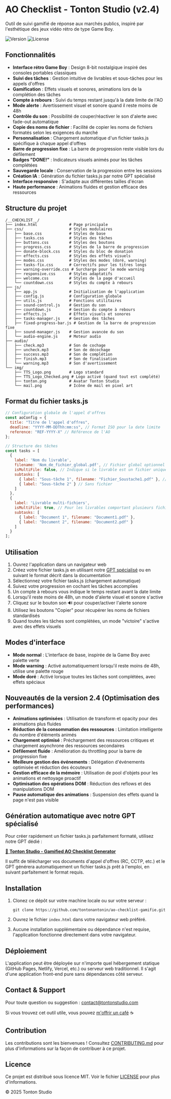 # AO Checklist - Tonton Studio (v2.4)

Outil de suivi gamifié de réponse aux marchés publics, inspiré par l'esthétique des jeux vidéo rétro de type Game Boy.

![Version](https://img.shields.io/badge/version-2.4.0-green)
![License](https://img.shields.io/badge/license-MIT-blue)

## Fonctionnalités

- **Interface rétro Game Boy** : Design 8-bit nostalgique inspiré des consoles portables classiques
- **Suivi des tâches** : Gestion intuitive de livrables et sous-tâches pour les appels d'offres
- **Gamification** : Effets visuels et sonores, animations lors de la complétion des tâches
- **Compte à rebours** : Suivi du temps restant jusqu'à la date limite de l'AO
- **Mode alerte** : Avertissement visuel et sonore quand il reste moins de 48h
- **Contrôle du son** : Possibilité de couper/réactiver le son d'alerte avec fade-out automatique
- **Copie des noms de fichier** : Facilité de copier les noms de fichiers formatés selon les exigences du marché
- **Personnalisation** : Chargement automatique d'un fichier tasks.js spécifique à chaque appel d'offres
- **Barre de progression fixe** : La barre de progression reste visible lors du défilement
- **Badges "DONE!"** : Indicateurs visuels animés pour les tâches complétées
- **Sauvegarde locale** : Conservation de la progression entre les sessions
- **Création IA** : Génération du fichier tasks.js par notre GPT spécialisé
- **Interface responsive** : S'adapte aux différentes tailles d'écran
- **Haute performance** : Animations fluides et gestion efficace des ressources

## Structure du projet

```
/__CHECKLIST__/
├── index.html              # Page principale
├── css/                    # Styles modulaires
│   ├── base.css            # Styles de base
│   ├── tasks.css           # Styles des tâches
│   ├── buttons.css         # Styles des boutons
│   ├── progress.css        # Styles de la barre de progression
│   ├── donate-block.css    # Styles du bloc de donation
│   ├── effects.css         # Styles des effets visuels
│   ├── modes.css           # Styles des modes (doré, warning)
│   ├── tasks-fix.css       # Correctifs pour les titres longs
│   ├── warning-override.css # Surcharge pour le mode warning
│   ├── responsive.css      # Styles adaptatifs
│   ├── welcome.css         # Styles de la page d'accueil
│   └── countdown.css       # Styles du compte à rebours
├── js/
│   ├── app.js              # Initialisation de l'application
│   ├── config.js           # Configuration globale
│   ├── utils.js            # Fonctions utilitaires
│   ├── sound-control.js    # Gestion du son
│   ├── countdown.js        # Gestion du compte à rebours
│   ├── effects.js          # Effets visuels et sonores
│   ├── tasks-manager.js    # Gestion des tâches
│   ├── fixed-progress-bar.js # Gestion de la barre de progression fixe
│   ├── sound-manager.js    # Gestion avancée du son
│   └── audio-engine.js     # Moteur audio
├── audio/
│   ├── check.mp3           # Son de cochage
│   ├── uncheck.mp3         # Son de décochage
│   ├── success.mp3         # Son de complétion
│   ├── finish.mp3          # Son de finalisation
│   └── warning.mp3         # Son d'avertissement
└── img/
    ├── TTS_Logo.png        # Logo standard
    ├── TTS_Logo_Checked.png # Logo activé (quand tout est complété)
    ├── tonton.png          # Avatar Tonton Studio
    └── mail.png            # Icône de mail en pixel art
```

## Format du fichier tasks.js

```javascript
// Configuration globale de l'appel d'offres
const aoConfig = {
  title: "Titre de l'appel d'offres",
  deadline: "YYYY-MM-DDThh:mm:ss", // Format ISO pour la date limite
  reference: "REF-YYYY-X" // Référence de l'AO
};

// Structure des tâches
const tasks = [
  {
    label: 'Nom du livrable',
    filename: 'Nom_de_fichier_global.pdf', // Fichier global optionnel
    isMultiFile: false, // Indique si le livrable est un fichier unique ou multiple
    subtasks: [
      { label: "Sous-tâche 1", filename: "Fichier_Soustache1.pdf" }, // Avec fichier
      { label: "Sous-tâche 2" } // Sans fichier
    ]
  },
  {
    label: 'Livrable multi-fichiers',
    isMultiFile: true, // Pour les livrables comportant plusieurs fichiers distincts
    subtasks: [
      { label: "Document 1", filename: "Document1.pdf" },
      { label: "Document 2", filename: "Document2.pdf" }
    ]
  }
];
```

## Utilisation

1. Ouvrez l'application dans un navigateur web
2. Créez votre fichier tasks.js en utilisant notre [GPT spécialisé](https://chatgpt.com/g/g-680541e3745c8191b7bca4aa6861ad09-tonton-studio-gamified-ao-checklist-generator) ou en suivant le format décrit dans la documentation
3. Sélectionnez votre fichier tasks.js (chargement automatique)
4. Suivez votre progression en cochant les tâches accomplies
5. Un compte à rebours vous indique le temps restant avant la date limite
6. Lorsqu'il reste moins de 48h, un mode d'alerte visuel et sonore s'active
7. Cliquez sur le bouton son 🔊 pour couper/activer l'alerte sonore
8. Utilisez les boutons "Copier" pour récupérer les noms de fichiers standardisés
9. Quand toutes les tâches sont complétées, un mode "victoire" s'active avec des effets visuels

## Modes d'interface

- **Mode normal** : L'interface de base, inspirée de la Game Boy avec palette verte
- **Mode warning** : Activé automatiquement lorsqu'il reste moins de 48h, utilise une palette rouge
- **Mode doré** : Activé lorsque toutes les tâches sont complétées, avec effets spéciaux

## Nouveautés de la version 2.4 (Optimisation des performances)

- **Animations optimisées** : Utilisation de transform et opacity pour des animations plus fluides
- **Réduction de la consommation des ressources** : Limitation intelligente du nombre d'éléments animés
- **Chargement optimisé** : Préchargement des ressources critiques et chargement asynchrone des ressources secondaires
- **Défilement fluide** : Amélioration du throttling pour la barre de progression fixe
- **Meilleure gestion des événements** : Délégation d'événements optimisée et réduction des écouteurs
- **Gestion efficace de la mémoire** : Utilisation de pool d'objets pour les animations et nettoyage proactif
- **Optimisation des opérations DOM** : Réduction des reflows et des manipulations DOM
- **Pause automatique des animations** : Suspension des effets quand la page n'est pas visible

## Génération automatique avec notre GPT spécialisé

Pour créer rapidement un fichier tasks.js parfaitement formaté, utilisez notre GPT dédié :

[🤖 **Tonton Studio - Gamified AO Checklist Generator**](https://chatgpt.com/g/g-680541e3745c8191b7bca4aa6861ad09-tonton-studio-gamified-ao-checklist-generator)

Il suffit de télécharger vos documents d'appel d'offres (RC, CCTP, etc.) et le GPT générera automatiquement un fichier tasks.js prêt à l'emploi, en suivant parfaitement le format requis.

## Installation

1. Clonez ce dépôt sur votre machine locale ou sur votre serveur :
   ```
   git clone https://github.com/tontonantonin/ao-checklist-gamifie.git
   ```

2. Ouvrez le fichier `index.html` dans votre navigateur web préféré.

3. Aucune installation supplémentaire ou dépendance n'est requise, l'application fonctionne directement dans votre navigateur.

## Déploiement

L'application peut être déployée sur n'importe quel hébergement statique (GitHub Pages, Netlify, Vercel, etc.) ou serveur web traditionnel. Il s'agit d'une application front-end pure sans dépendances côté serveur.

## Contact & Support

Pour toute question ou suggestion : [contact@tontonstudio.com](mailto:contact@tontonstudio.com)

Si vous trouvez cet outil utile, vous pouvez [m'offrir un café](https://www.paypal.com/donate/?business=RH4796JY56ZRE&no_recurring=0&item_name=Un+petit+caf%C3%A9+pour+mon+travail+?+%3A%29&currency_code=EUR) ☕

## Contribution

Les contributions sont les bienvenues ! Consultez [CONTRIBUTING.md](CONTRIBUTING.md) pour plus d'informations sur la façon de contribuer à ce projet.

## Licence

Ce projet est distribué sous licence MIT. Voir le fichier [LICENSE](LICENSE) pour plus d'informations.

© 2025 Tonton Studio